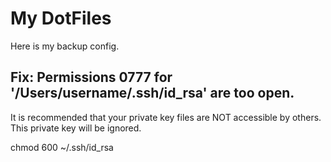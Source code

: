 # My DotFiles

Here is my backup config.


## Fix: Permissions 0777 for '/Users/username/.ssh/id_rsa' are too open.
It is recommended that your private key files are NOT accessible by others.
This private key will be ignored.

chmod 600 ~/.ssh/id_rsa

